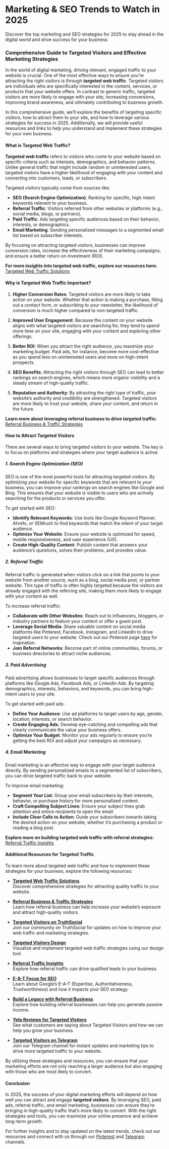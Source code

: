 # Marketing & SEO Trends to Watch in 2025
Discover the top marketing and SEO strategies for 2025 to stay ahead in the digital world and drive success for your business
### Comprehensive Guide to Targeted Visitors and Effective Marketing Strategies

In the world of digital marketing, driving relevant, engaged traffic to your website is crucial. One of the most effective ways to ensure you’re attracting the right visitors is through **targeted web traffic**. Targeted visitors are individuals who are specifically interested in the content, services, or products that your website offers. In contrast to generic traffic, targeted visitors are more likely to engage with your site, increasing conversions, improving brand awareness, and ultimately contributing to business growth.

In this comprehensive guide, we’ll explore the benefits of targeting specific visitors, how to attract them to your site, and how to leverage various strategies for success in 2025. Additionally, we will provide useful resources and links to help you understand and implement these strategies for your own business.

#### What is Targeted Web Traffic?

**Targeted web traffic** refers to visitors who come to your website based on specific criteria such as interests, demographics, and behavior patterns. Unlike general traffic that might include random or uninterested users, targeted visitors have a higher likelihood of engaging with your content and converting into customers, leads, or subscribers.

Targeted visitors typically come from sources like:
- **SEO (Search Engine Optimization)**: Ranking for specific, high-intent keywords relevant to your business.
- **Referral Traffic**: Visitors referred from other websites or platforms (e.g., social media, blogs, or partners).
- **Paid Traffic**: Ads targeting specific audiences based on their behavior, interests, or demographics.
- **Email Marketing**: Sending personalized messages to a segmented email list based on subscriber interests.

By focusing on attracting targeted visitors, businesses can improve conversion rates, increase the effectiveness of their marketing campaigns, and ensure a better return on investment (ROI).

**For more insights into targeted web traffic, explore our resources here:**  
[Targeted Web Traffic Solutions](https://v2o.297.myftpupload.com)

#### Why is Targeted Web Traffic Important?

1. **Higher Conversion Rates**: Targeted visitors are more likely to take action on your website. Whether that action is making a purchase, filling out a contact form, or subscribing to your newsletter, the likelihood of conversion is much higher compared to non-targeted traffic.

2. **Improved User Engagement**: Because the content on your website aligns with what targeted visitors are searching for, they tend to spend more time on your site, engaging with your content and exploring other offerings.

3. **Better ROI**: When you attract the right audience, you maximize your marketing budget. Paid ads, for instance, become more cost-effective as you spend less on uninterested users and more on high-intent prospects.

4. **SEO Benefits**: Attracting the right visitors through SEO can lead to better rankings on search engines, which means more organic visibility and a steady stream of high-quality traffic.

5. **Reputation and Authority**: By attracting the right type of traffic, your website’s authority and credibility are strengthened. Targeted visitors are more likely to trust your website, share your content, and return in the future.

**Learn more about leveraging referral business to drive targeted traffic:**  
[Referral Business & Traffic Strategies](https://targetedwebtraffic.page.tl/Referral-Business.htm)

#### How to Attract Targeted Visitors

There are several ways to bring targeted visitors to your website. The key is to focus on platforms and strategies where your target audience is active.

##### 1. **Search Engine Optimization (SEO)**

SEO is one of the most powerful tools for attracting targeted visitors. By optimizing your website for specific keywords that are relevant to your business, you can improve your rankings on search engines like Google and Bing. This ensures that your website is visible to users who are actively searching for the products or services you offer.

To get started with SEO:
- **Identify Relevant Keywords**: Use tools like Google Keyword Planner, Ahrefs, or SEMrush to find keywords that match the intent of your target audience.
- **Optimize Your Website**: Ensure your website is optimized for speed, mobile responsiveness, and user experience (UX).
- **Create High-Quality Content**: Publish content that answers your audience’s questions, solves their problems, and provides value.

##### 2. **Referral Traffic**

Referral traffic is generated when visitors click on a link that points to your website from another source, such as a blog, social media post, or partner website. This type of traffic is often highly targeted because the visitors are already engaged with the referring site, making them more likely to engage with your content as well.

To increase referral traffic:
- **Collaborate with Other Websites**: Reach out to influencers, bloggers, or industry partners to feature your content or offer a guest post.
- **Leverage Social Media**: Share valuable content on social media platforms like Pinterest, Facebook, Instagram, and LinkedIn to drive targeted users to your website. Check out our Pinterest page [here](https://www.pinterest.com/targetedvisitors) for inspiration.
- **Join Referral Networks**: Become part of online communities, forums, or business directories to attract niche audiences.

##### 3. **Paid Advertising**

Paid advertising allows businesses to target specific audiences through platforms like Google Ads, Facebook Ads, or LinkedIn Ads. By targeting demographics, interests, behaviors, and keywords, you can bring high-intent users to your site.

To get started with paid ads:
- **Define Your Audience**: Use ad platforms to target users by age, gender, location, interests, or search behavior.
- **Create Engaging Ads**: Develop eye-catching and compelling ads that clearly communicate the value your business offers.
- **Optimize Your Budget**: Monitor your ads regularly to ensure you’re getting the best ROI and adjust your campaigns as necessary.

##### 4. **Email Marketing**

Email marketing is an effective way to engage with your target audience directly. By sending personalized emails to a segmented list of subscribers, you can drive targeted traffic back to your website.

To improve email marketing:
- **Segment Your List**: Group your email subscribers by their interests, behavior, or purchase history for more personalized content.
- **Craft Compelling Subject Lines**: Ensure your subject lines grab attention and entice recipients to open the email.
- **Include Clear Calls to Action**: Guide your subscribers towards taking the desired action on your website, whether it’s purchasing a product or reading a blog post.

**Explore more on building targeted web traffic with referral strategies:**  
[Referral Traffic Insights](https://referraltraffic.netlify.app/)

#### Additional Resources for Targeted Traffic

To learn more about targeted web traffic and how to implement these strategies for your business, explore the following resources:

- **[Targeted Web Traffic Solutions](https://v2o.297.myftpupload.com)**  
  Discover comprehensive strategies for attracting quality traffic to your website.

- **[Referral Business & Traffic Strategies](https://targetedwebtraffic.page.tl/Referral-Business.htm)**  
  Learn how referral business can help increase your website’s exposure and attract high-quality visitors.

- **[Targeted Visitors on TruthSocial](https://truthsocial.com/@TargetedVisitors/posts/113674840329682769)**  
  Join our community on TruthSocial for updates on how to improve your web traffic and marketing strategies.

- **[Targeted Visitors Design](https://www.figma.com/design/zW74VCp01rj1NI8EK6HZ3l/Targeted-Visitors-Sulotion)**  
  Visualize and implement targeted web traffic strategies using our design tool.

- **[Referral Traffic Insights](https://referraltraffic.netlify.app/)**  
  Explore how referral traffic can drive qualified leads to your business.

- **[E-A-T Focus for SEO](https://inspirationmg.notion.site/e-a-t-focus)**  
  Learn about Google’s E-A-T (Expertise, Authoritativeness, Trustworthiness) and how it impacts your SEO strategy.

- **[Build a Legacy with Referral Business](https://classifieds.justlanded.com/en/United-States/Services_Business-Partners/Build-a-Legacy-and-Earn-Passive-Income-2355974)**  
  Explore how building referral businesses can help you generate passive income.

- **[Yelp Reviews for Targeted Visitors](https://www.yelp.com/biz/targeted-visitors-shorewood-2)**  
  See what customers are saying about Targeted Visitors and how we can help you grow your business.

- **[Targeted Visitors on Telegram](https://t.me/s/TargetedVisitors)**  
  Join our Telegram channel for instant updates and marketing tips to drive more targeted traffic to your website.

By utilizing these strategies and resources, you can ensure that your marketing efforts are not only reaching a larger audience but also engaging with those who are most likely to convert.

#### Conclusion

In 2025, the success of your digital marketing efforts will depend on how well you can attract and engage **targeted visitors**. By leveraging SEO, paid ads, referral traffic, and email marketing, businesses can ensure they’re bringing in high-quality traffic that’s more likely to convert. With the right strategies and tools, you can maximize your online presence and achieve long-term growth.

For further insights and to stay updated on the latest trends, check out our resources and connect with us through our [Pinterest](https://www.pinterest.com/targetedvisitors) and [Telegram](https://t.me/s/TargetedVisitors) channels.
